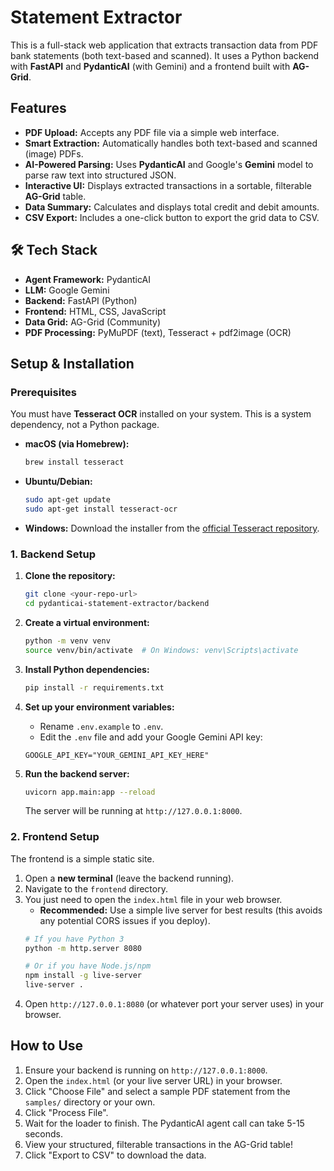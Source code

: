 # Statement Extractor

This is a full-stack web application that extracts transaction data from PDF bank statements (both text-based and scanned). It uses a Python backend with **FastAPI** and **PydanticAI** (with Gemini) and a frontend built with **AG-Grid**.

## Features

  * **PDF Upload:** Accepts any PDF file via a simple web interface.
  * **Smart Extraction:** Automatically handles both text-based and scanned (image) PDFs.
  * **AI-Powered Parsing:** Uses **PydanticAI** and Google's **Gemini** model to parse raw text into structured JSON.
  * **Interactive UI:** Displays extracted transactions in a sortable, filterable **AG-Grid** table.
  * **Data Summary:** Calculates and displays total credit and debit amounts.
  * **CSV Export:** Includes a one-click button to export the grid data to CSV.

## 🛠 Tech Stack

  * **Agent Framework:** PydanticAI
  * **LLM:** Google Gemini
  * **Backend:** FastAPI (Python)
  * **Frontend:** HTML, CSS, JavaScript
  * **Data Grid:** AG-Grid (Community)
  * **PDF Processing:** PyMuPDF (text), Tesseract + pdf2image (OCR)

## Setup & Installation

### Prerequisites

You must have **Tesseract OCR** installed on your system. This is a system dependency, not a Python package.

  * **macOS (via Homebrew):**
    ```bash
    brew install tesseract
    ```
  * **Ubuntu/Debian:**
    ```bash
    sudo apt-get update
    sudo apt-get install tesseract-ocr
    ```
  * **Windows:**
    Download the installer from the [official Tesseract repository](https://github.com/UB-Mannheim/tesseract/wiki).

### 1\. Backend Setup

1.  **Clone the repository:**

    ```bash
    git clone <your-repo-url>
    cd pydanticai-statement-extractor/backend
    ```

2.  **Create a virtual environment:**

    ```bash
    python -m venv venv
    source venv/bin/activate  # On Windows: venv\Scripts\activate
    ```

3.  **Install Python dependencies:**

    ```bash
    pip install -r requirements.txt
    ```

4.  **Set up your environment variables:**

      * Rename `.env.example` to `.env`.
      * Edit the `.env` file and add your Google Gemini API key:

    <!-- end list -->

    ```
    GOOGLE_API_KEY="YOUR_GEMINI_API_KEY_HERE"
    ```

5.  **Run the backend server:**

    ```bash
    uvicorn app.main:app --reload
    ```

    The server will be running at `http://127.0.0.1:8000`.

### 2\. Frontend Setup

The frontend is a simple static site.

1.  Open a **new terminal** (leave the backend running).
2.  Navigate to the `frontend` directory.
3.  You just need to open the `index.html` file in your web browser.
      * **Recommended:** Use a simple live server for best results (this avoids any potential CORS issues if you deploy).
    <!-- end list -->
    ```bash
    # If you have Python 3
    python -m http.server 8080

    # Or if you have Node.js/npm
    npm install -g live-server
    live-server .
    ```
4.  Open `http://127.0.0.1:8080` (or whatever port your server uses) in your browser.

##  How to Use

1.  Ensure your backend is running on `http://127.0.0.1:8000`.
2.  Open the `index.html` (or your live server URL) in your browser.
3.  Click "Choose File" and select a sample PDF statement from the `samples/` directory or your own.
4.  Click "Process File".
5.  Wait for the loader to finish. The PydanticAI agent call can take 5-15 seconds.
6.  View your structured, filterable transactions in the AG-Grid table\!
7.  Click "Export to CSV" to download the data.